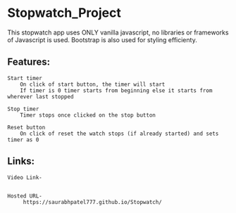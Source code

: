 # Stopwatch_Project

This stopwatch app uses ONLY vanilla javascript, no libraries or frameworks of Javascript is used. Bootstrap is also used for styling efficienty.

## Features:
    Start timer
        On click of start button, the timer will start
        If timer is 0 timer starts from beginning else it starts from wherever last stopped

    Stop timer
        Timer stops once clicked on the stop button

    Reset button
        On click of reset the watch stops (if already started) and sets timer as 0

## Links:

    Video Link-
            

    Hosted URL-  
         https://saurabhpatel777.github.io/Stopwatch/
